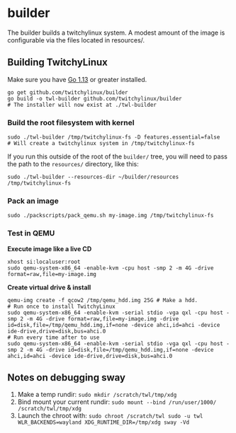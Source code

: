 # builder

The builder builds a twitchylinux system. A modest amount of the image is configurable via
the files located in resources/.

## Building TwitchyLinux

Make sure you have [Go 1.13](https://golang.org/dl/) or greater installed.

```shell
go get github.com/twitchylinux/builder
go build -o twl-builder github.com/twitchylinux/builder
# The installer will now exist at ./twl-builder
```

### Build the root filesystem with kernel

```shell
sudo ./twl-builder /tmp/twitchylinux-fs -D features.essential=false
# Will create a twitchylinux system in /tmp/twitchylinux-fs
```

If you run this outside of the root of the `builder/` tree, you will need
to pass the path to the `resources/` directory, like this:

```shell
sudo ./twl-builder --resources-dir ~/builder/resources /tmp/twitchylinux-fs
```


### Pack an image

```shell
sudo ./packscripts/pack_qemu.sh my-image.img /tmp/twitchylinux-fs
```


### Test in QEMU

**Execute image like a live CD**

```shell
xhost si:localuser:root
sudo qemu-system-x86_64 -enable-kvm -cpu host -smp 2 -m 4G -drive format=raw,file=my-image.img
```

**Create virtual drive & install**

```shell
qemu-img create -f qcow2 /tmp/qemu_hdd.img 25G # Make a hdd.
# Run once to install TwitchyLinux
sudo qemu-system-x86_64 -enable-kvm -serial stdio -vga qxl -cpu host -smp 2 -m 4G -drive format=raw,file=my-image.img -drive id=disk,file=/tmp/qemu_hdd.img,if=none -device ahci,id=ahci -device ide-drive,drive=disk,bus=ahci.0
# Run every time after to use
sudo qemu-system-x86_64 -enable-kvm -serial stdio -vga qxl -cpu host -smp 2 -m 4G -drive id=disk,file=/tmp/qemu_hdd.img,if=none -device ahci,id=ahci -device ide-drive,drive=disk,bus=ahci.0
```

## Notes on debugging sway

1. Make a temp rundir: `sudo mkdir /scratch/twl/tmp/xdg`
2. Bind mount your current rundir: `sudo mount --bind /run/user/1000/ /scratch/twl/tmp/xdg`
3. Launch the chroot with: `sudo chroot /scratch/twl sudo -u twl WLR_BACKENDS=wayland XDG_RUNTIME_DIR=/tmp/xdg sway -Vd`
